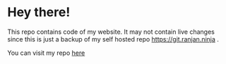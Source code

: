 # Hey there!

This repo contains code of my website. It may not contain live changes since this is just a backup of my self hosted repo https://git.ranjan.ninja .

You can visit my repo [here](https://ranjan.ninja)
